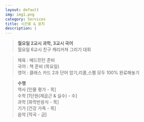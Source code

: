 ```yaml
---
layout: default
img: img1.png
category: Services
title: 시간표 & 공지
description: |
---
```

  
  > **월요일 2교시 과학, 3교시 국어**   
  > 월요일 6교시 친구 캐리커쳐 그리기 대회   
     
  > 체육 : 배드민턴 준비           
  > 국어 : 책 준비 (목요일)         
  > 영어 : 클래스 카드 2과 단어 암기,리콜,스펠 모두 100% 완료해놓기      
     
  > **수행**      
  > 역사 [인물 평가 - 목]      
  > 수학 [1단원(제곱근 & 실수) - 수]    
  > 과학 [화학반응식 - 목]      
  > 기가 [건강 가족 - 목]     
  > 음악 [작곡 - 금]      
